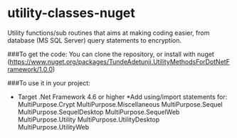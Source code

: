 # utility-classes-nuget

Utility functions/sub routines that aims at making coding easier, from database (MS SQL Server) query statements to encryption.


###To get the code:
You can clone the repository, or install with nuget (<https://www.nuget.org/packages/TundeAdetunji.UtilityMethodsForDotNetFramework/1.0.0>)


###To use it in your project:
* Target .Net Framework 4.6 or higher
*Add using/import statements for:
  MultiPurpose.Crypt
  MultiPurpose.Miscellaneous
  MultiPurpose.Sequel
  MultiPurpose.SequelDesktop
  MultiPurpose.SequelWeb
  MultiPurpose.Utility
  MultiPurpose.UtilityDesktop
  MultiPurpose.UtilityWeb
